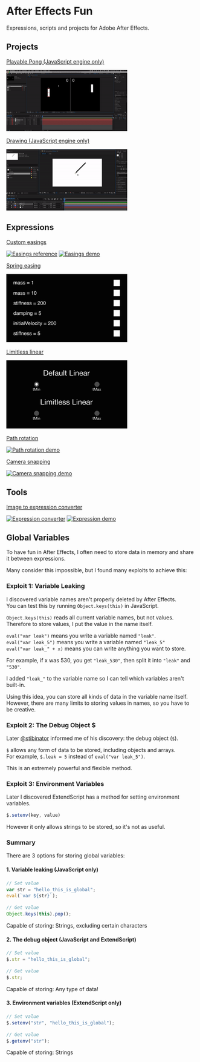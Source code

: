 # After Effects Fun
Expressions, scripts and projects for Adobe After Effects.

## Projects
[Playable Pong (JavaScript engine only)](projects/PONG)

[<img src="images/PongDemo.gif?raw=true" width="320" alt="Pong demo">](https://youtu.be/3HMT1M9F5yA)

[Drawing (JavaScript engine only)](projects/DRAW)

[<img src="images/DrawDemo.gif?raw=true" width="320" alt="Drawing demo">](https://youtu.be/XxiwhegTduI)

## Expressions

[Custom easings](expressions/easing2.js)

[<img src="images/EasingDemo.gif?raw=true" width="320" alt="Easings reference">](https://youtu.be/6qnkLmMJ2AE)
[![Easings demo](https://img.youtube.com/vi/jy5WZwaGMhY/mqdefault.jpg)](https://youtu.be/jy5WZwaGMhY)

[Spring easing](expressions/easing4.js)

[<img src="images/SpringDemo.gif?raw=true" width="320" alt="Spring easing demo">](expressions/easing4.js)

[Limitless linear](expressions/linear.js)

[<img src="images/LinearDemo.gif?raw=true" width="320" alt="Limitless linear demo">](expressions/linear.js)

[Path rotation](expressions/pathrotation.js)

[![Path rotation demo](https://img.youtube.com/vi/_G5AHLrX-jU/mqdefault.jpg)](https://youtu.be/_G5AHLrX-jU)

[Camera snapping](expressions/camerasnap.js)

[![Camera snapping demo](https://img.youtube.com/vi/VJOOgkROCwU/mqdefault.jpg)](https://youtu.be/VJOOgkROCwU)

## Tools
[Image to expression converter](https://mysterypancake.github.io/After-Effects-Fun/tools/imagetoexpression)

[![Expression converter](https://img.youtube.com/vi/sEwBKQni7kU/mqdefault.jpg)](https://youtu.be/sEwBKQni7kU)
[![Expression demo](https://img.youtube.com/vi/OfXQXMyMp-U/mqdefault.jpg)](https://youtu.be/OfXQXMyMp-U)

## Global Variables
To have fun in After Effects, I often need to store data in memory and share it between expressions.

Many consider this impossible, but I found many exploits to achieve this:

### Exploit 1: Variable Leaking

I discovered variable names aren't properly deleted by After Effects.<br>
You can test this by running `Object.keys(this)` in JavaScript.

`Object.keys(this)` reads all current variable names, but not values.<br>
Therefore to store values, I put the value in the name itself.

`eval("var leak")` means you write a variable named `"leak"`.<br>
`eval("var leak_5")` means you write a variable named `"leak_5"`<br>
`eval("var leak_" + x)` means you can write anything you want to store.

For example, if x was 530, you get `"leak_530"`, then split it into `"leak"` and `"530"`.

I added `"leak_"` to the variable name so I can tell which variables aren't built-in.

Using this idea, you can store all kinds of data in the variable name itself.<br>
However, there are many limits to storing values in names, so you have to be creative.

### Exploit 2: The Debug Object $

Later [@stibinator](https://github.com/stibinator) informed me of his discovery: the debug object (`$`).

`$` allows any form of data to be stored, including objects and arrays.<br>
For example, `$.leak = 5` instead of `eval("var leak_5")`.

This is an extremely powerful and flexible method.

### Exploit 3: Environment Variables

Later I discovered ExtendScript has a method for setting environment variables.<br>
```javascript
$.setenv(key, value)
```

However it only allows strings to be stored, so it's not as useful.

### Summary

There are 3 options for storing global variables:

#### 1. Variable leaking (JavaScript only)

```javascript
// Set value
var str = "hello_this_is_global";
eval(`var ${str}`);
```

```javascript
// Get value
Object.keys(this).pop();
```

Capable of storing:
Strings, excluding certain characters

#### 2. The debug object (JavaScript and ExtendScript)

```javascript
// Set value
$.str = "hello_this_is_global";
```

```javascript
// Get value
$.str;
```

Capable of storing:
Any type of data!

#### 3. Environment variables (ExtendScript only)

```javascript
// Set value
$.setenv("str", "hello_this_is_global");
```

```javascript
// Get value
$.getenv("str");
```

Capable of storing:
Strings
